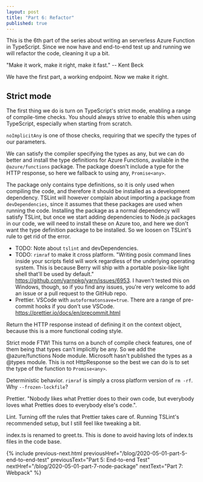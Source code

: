 ```yaml
---
layout: post
title: "Part 6: Refactor"
published: true
---
```


This is the 6th part of the series about writing an serverless Azure Function in TypeScript. Since we now have and end-to-end test up and running we will refactor the code, cleaning it up a bit.

"Make it work, make it right, make it fast."
-- Kent Beck

We have the first part, a working endpoint. Now we make it right.

## Strict mode

The first thing we do is turn on TypeScript's strict mode, enabling a range of compile-time checks. You should always strive to enable this when using TypeScript, especially when starting from scratch.

`noImplicitAny` is one of those checks, requiring that we specify the types of our parameters.

We can satisfy the compiler specifying the types as any, but we can do better and install the type definitions for Azure Functions, available in the `@azure/functions` package. The package doesn't include a type for the HTTP response, so here we fallback to using any, `Promise<any>`.

The package only contains type definitions, so it is only used when compiling the code, and therefore it should be installed as a development dependency. TSLint will however complain about importing a package from `devDependencies`, since it assumes that these packages are used when running the code. Installing the package as a normal dependency will satisfy TSLint, but once we start adding dependencies to Node.js packages in our code, we will need to install these on Azure too, and here we don't want the type definition package to be installed. So we loosen on TSLint's rule to get rid of the error.

- TODO: Note about `tslint` and devDependencies.
- TODO: `rimraf` to make it cross platform. "Writing posix command lines inside your scripts field will work regardless of the underlying operating system. This is because Berry will ship with a portable posix-like light shell that'll be used by default." <https://github.com/yarnpkg/yarn/issues/6953>. I haven't tested this on Windows, though, so if you find any issues, you're very welcome to add an issue or a pull request to the GitHub repo.
- Prettier. VSCode with `autoformatonsave=true`. There are a range of pre-commit hooks if you don't use VSCode. <https://prettier.io/docs/en/precommit.html>

Return the HTTP response instead of defining it on the context object, because this is a more functional coding style.

Strict mode FTW! This turns on a bunch of compile check features, one of them being that types can't implicitly be any. So we add the @azure/functions Node module. Microsoft hasn't published the types as a @types module. This is not HttpResponse so the best we can do is to set the type of the function to `Promise<any>`.

Deterministic behavior. `rimraf` is simply a cross platform version of `rm -rf`. Why `--frozen-lockfile`?

Prettier. "Nobody likes what Prettier does to their own code, but everybody loves what Pretties does to everybody else's code.".

Lint. Turning off the rules that Prettier takes care of. Running TSLint's recommended setup, but I still feel like tweaking a bit.

index.ts is renamed to greet.ts. This is done to avoid having lots of index.ts files in the code base.

{% include previous-next.html
  previousHref="/blog/2020-05-01-part-5-end-to-end-test"
  previousText="Part 5: End-to-end Test"
  nextHref="/blog/2020-05-01-part-7-node-package"
  nextText="Part 7: Webpack"
%}
